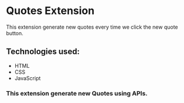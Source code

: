 # **Quotes Extension**
This extension generate new quotes every time we click the new quote button.

## Technologies used:
* HTML
* CSS
* JavaScript


### This extension generate new Quotes using APIs.
